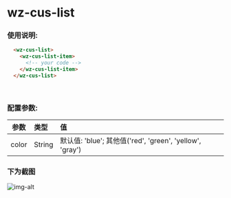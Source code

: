 # wz-cus-list

### 使用说明:

```html
  <wz-cus-list>
    <wz-cus-list-item>
      <!-- your code -->
    </wz-cus-list-item>
  </wz-cus-list>
```

<br />

### 配置参数:

| 参数  | 类型   | 值                                                       |
| ----- | :----- | :------------------------------------------------------- |
| color | String | 默认值: 'blue'; 其他值('red', 'green', 'yellow', 'gray') |

### 下为截图

![img-alt](https://github.com/wolf-cao/my-images/blob/master/cuslist.PNG?raw=true)
